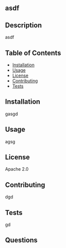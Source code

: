 
## asdf

## Description

asdf

## Table of Contents

- [Installation](#Installation)
- [Usage](#Usage)
- [License](#License)
- [Contributing](#Contributing)
- [Tests](#Tests)

## Installation

gasgd

## Usage

agsg

## License

Apache 2.0

## Contributing

dgd

## Tests

gd

## Questions
